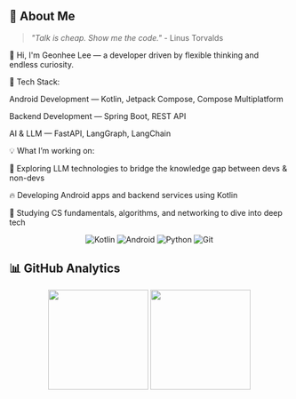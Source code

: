 

## 🚀 About Me

> *"Talk is cheap. Show me the code."* - Linus Torvalds
> 
👋 Hi, I'm Geonhee Lee — a developer driven by flexible thinking and endless curiosity.

🔧 Tech Stack:

Android Development — Kotlin, Jetpack Compose, Compose Multiplatform

Backend Development — Spring Boot, REST API

AI & LLM — FastAPI, LangGraph, LangChain

💡 What I’m working on:

🧠 Exploring LLM technologies to bridge the knowledge gap between devs & non-devs

🔥 Developing Android apps and backend services using Kotlin

💪 Studying CS fundamentals, algorithms, and networking to dive into deep tech

<div align="center">

![Kotlin](https://img.shields.io/badge/Kotlin-7F52FF?style=for-the-badge&logo=kotlin&logoColor=white)
![Android](https://img.shields.io/badge/Android-3DDC84?style=for-the-badge&logo=android&logoColor=white)
![Python](https://img.shields.io/badge/Python-3776AB?style=for-the-badge&logo=python&logoColor=white)
![Git](https://img.shields.io/badge/Git-F05032?style=for-the-badge&logo=git&logoColor=white)

</div>

## 📊 GitHub Analytics

<div align="center">
    <img height="180em" src="https://github-readme-stats.vercel.app/api?username=tumblecat44&show_icons=true&theme=tokyonight"/>
    <img height="180em" src="https://github-readme-stats.vercel.app/api/top-langs/?username=tumblecat44&layout=compact&langs_count=8&theme=tokyonight&hide_border=true"/>
</div>

